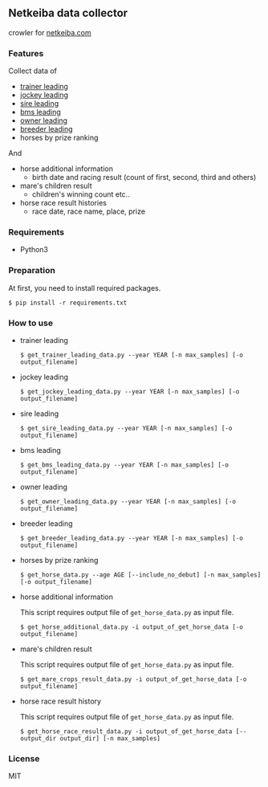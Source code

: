 ## Netkeiba data collector

crowler for [netkeiba.com](http://www.netkeiba.com)

### Features

Collect data of
- [trainer leading](http://db.netkeiba.com/?pid=trainer_leading)
- [jockey leading](http://db.netkeiba.com/?pid=jockey_leading)
- [sire leading](http://db.netkeiba.com/?pid=sire_leading)
- [bms leading](http://db.netkeiba.com/?pid=bms_leading)
- [owner leading](http://db.netkeiba.com/?pid=owner_leading)
- [breeder leading](http://db.netkeiba.com/?pid=breeder_leading)
- horses by prize ranking

And
- horse additional information
  - birth date and racing result (count of first, second, third and others)
- mare's children result
  - children's winning count etc..
- horse race result histories
  - race date, race name, place, prize

### Requirements

- Python3

### Preparation

At first, you need to install required packages.
```
$ pip install -r requirements.txt
```

### How to use

- trainer leading
  ```
  $ get_trainer_leading_data.py --year YEAR [-n max_samples] [-o output_filename]
  ```
- jockey leading
  ```
  $ get_jockey_leading_data.py --year YEAR [-n max_samples] [-o output_filename]
  ```
- sire leading
  ```
  $ get_sire_leading_data.py --year YEAR [-n max_samples] [-o output_filename]
  ```
- bms leading
  ```
  $ get_bms_leading_data.py --year YEAR [-n max_samples] [-o output_filename]
  ```
- owner leading
  ```
  $ get_owner_leading_data.py --year YEAR [-n max_samples] [-o output_filename]
  ```
- breeder leading
  ```
  $ get_breeder_leading_data.py --year YEAR [-n max_samples] [-o output_filename]
  ```
- horses by prize ranking
  ```
  $ get_horse_data.py --age AGE [--include_no_debut] [-n max_samples] [-o output_filename]
  ```

- horse additional information

  This script requires output file of `get_horse_data.py` as input file.

  ```
  $ get_horse_additional_data.py -i output_of_get_horse_data [-o output_filename]
  ```
- mare's children result

  This script requires output file of `get_horse_data.py` as input file.

  ```
  $ get_mare_crops_result_data.py -i output_of_get_horse_data [-o output_filename]
  ```
- horse race result history

  This script requires output file of `get_horse_data.py` as input file.

  ```
  $ get_horse_race_result_data.py -i output_of_get_horse_data [--output_dir output_dir] [-n max_samples]
  ```

### License

MIT
